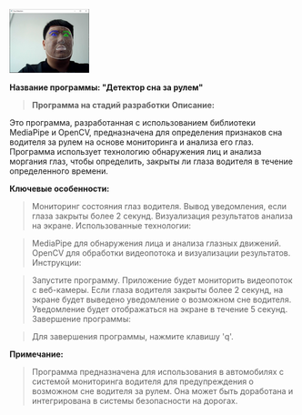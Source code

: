 ![alt text](https://github.com/Fanfar1c/eyeBlink_check/blob/main/test.PNG)

**Название программы: "Детектор сна за рулем"**
> **Программа на стадий разработки**
**Описание:**

Это программа, разработанная с использованием библиотеки MediaPipe и OpenCV, предназначена для определения признаков сна водителя за рулем на основе мониторинга и анализа его глаз. Программа использует технологию обнаружения лиц и анализа моргания глаз, чтобы определить, закрыты ли глаза водителя в течение определенного времени.

**Ключевые особенности:**

>Мониторинг состояния глаз водителя.
>Вывод уведомления, если глаза закрыты более 2 секунд.
>Визуализация результатов анализа на экране.
>Использованные технологии:

>MediaPipe для обнаружения лица и анализа глазных движений.
>OpenCV для обработки видеопотока и визуализации результатов.
>Инструкции:

>Запустите программу.
>Приложение будет мониторить видеопоток с веб-камеры.
>Если глаза водителя закрыты более 2 секунд, на экране будет выведено уведомление о возможном сне водителя.
>Уведомление будет отображаться на экране в течение 5 секунд.
>Завершение программы:

>Для завершения программы, нажмите клавишу 'q'.

**Примечание:**

>Программа предназначена для использования в автомобилях с системой мониторинга водителя для предупреждения о возможном сне водителя за рулем. Она может быть доработана и интегрирована в системы безопасности на дорогах.
